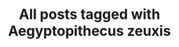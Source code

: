 ---
layout: tag
title: "All posts tagged with Aegyptopithecus zeuxis"
permalink: /weblog/tags/aegyptopithecus-zeuxis/
taxonomy: Aegyptopithecus zeuxis
---
